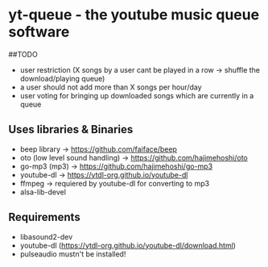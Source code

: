 # yt-queue - the youtube music queue software

##TODO
- user restriction (X songs by a user cant be played in a row -> shuffle the download/playing queue)
- a user should not add more than X songs per hour/day
- user voting for bringing up downloaded songs which are currently in a queue

## Uses libraries & Binaries
- beep library -> https://github.com/faiface/beep
- oto (low level sound handling) -> https://github.com/hajimehoshi/oto
- go-mp3 (mp3) -> https://github.com/hajimehoshi/go-mp3
- youtube-dl -> https://ytdl-org.github.io/youtube-dl
- ffmpeg -> requiered by youtube-dl for converting to mp3
- alsa-lib-devel
## Requirements
- libasound2-dev
- youtube-dl (https://ytdl-org.github.io/youtube-dl/download.html)
- pulseaudio mustn't be installed!
